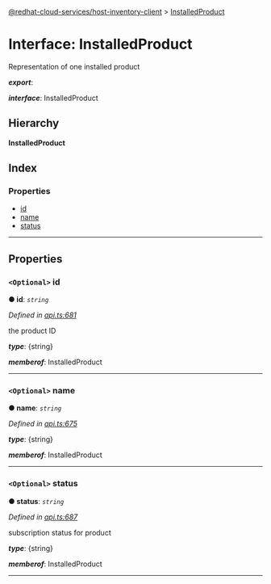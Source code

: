 [@redhat-cloud-services/host-inventory-client](../README.md) > [InstalledProduct](../interfaces/installedproduct.md)

# Interface: InstalledProduct

Representation of one installed product

*__export__*: 

*__interface__*: InstalledProduct

## Hierarchy

**InstalledProduct**

## Index

### Properties

* [id](installedproduct.md#id)
* [name](installedproduct.md#name)
* [status](installedproduct.md#status)

---

## Properties

<a id="id"></a>

### `<Optional>` id

**● id**: *`string`*

*Defined in [api.ts:681](https://github.com/RedHatInsights/javascript-clients/blob/master/packages/host-inventory/api.ts#L681)*

the product ID

*__type__*: {string}

*__memberof__*: InstalledProduct

___
<a id="name"></a>

### `<Optional>` name

**● name**: *`string`*

*Defined in [api.ts:675](https://github.com/RedHatInsights/javascript-clients/blob/master/packages/host-inventory/api.ts#L675)*

*__type__*: {string}

*__memberof__*: InstalledProduct

___
<a id="status"></a>

### `<Optional>` status

**● status**: *`string`*

*Defined in [api.ts:687](https://github.com/RedHatInsights/javascript-clients/blob/master/packages/host-inventory/api.ts#L687)*

subscription status for product

*__type__*: {string}

*__memberof__*: InstalledProduct

___

